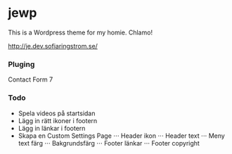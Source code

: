 # jewp
This is a Wordpress theme for my homie. Chlamo!

http://je.dev.sofiaringstrom.se/

### Pluging
Contact Form 7

### Todo

* Spela videos på startsidan
* Lägg in rätt ikoner i footern
* Lägg in länkar i footern
* Skapa en Custom Settings Page
⋅⋅⋅ Header ikon
⋅⋅⋅ Header text
⋅⋅⋅ Meny text färg
⋅⋅⋅ Bakgrundsfärg
⋅⋅⋅ Footer länkar
⋅⋅⋅ Footer copyright
